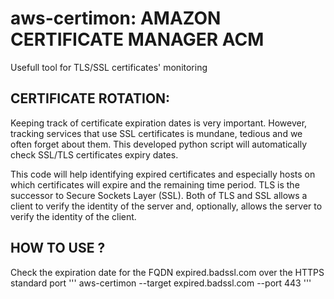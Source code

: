 # aws-certimon: AMAZON CERTIFICATE MANAGER ACM 
  Usefull tool for TLS/SSL certificates' monitoring

## CERTIFICATE ROTATION: ##
Keeping track of certificate expiration dates is very important. However, tracking services that use SSL certificates is mundane, tedious and we often forget about them. This developed python script will automatically check SSL/TLS certificates expiry dates.

This code will help identifying expired certificates and especially hosts on which certificates will expire and the remaining time period.
TLS is the successor to Secure Sockets Layer (SSL). Both of TLS and SSL allows a client to verify the identity of the server and, optionally, allows the server to verify the identity of the client. 

## HOW TO USE  ? ##
Check the expiration date for the FQDN expired.badssl.com over the HTTPS standard port
'''
aws-certimon --target expired.badssl.com --port 443
'''
